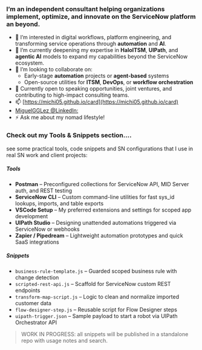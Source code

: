 ### I’m an independent consultant helping organizations implement, optimize, and innovate on the **ServiceNow** platform an beyond.

- 👀 I’m interested in digital workflows, platform engineering, and transforming service operations through **automation** and **AI**.
- 🌱 I’m currently deepening my expertise in **HaloITSM**, **UIPath**, and **agentic AI** models to expand my capabilities beyond the ServiceNow ecosystem.
- 💞️ I’m looking to collaborate on:
  - Early-stage **automation** projects or **agent-based** systems
  - Open-source utilities for **ITSM**, **DevOps**, or **workflow orchestration**
- 🧠 Currently open to speaking opportunities, joint ventures, and contributing to high-impact consulting teams.
- 📫 [https://michi05.github.io/card](https://michi05.github.io/card)
- [MiguelGGLez @LinkedIn:](https://www.linkedin.com/in/miguelgglez/)  
- ⚡ Ask me about my nomad lifestyle!


### Check out my Tools & Snippets section....
see some practical tools, code snippets and SN configurations that I use in real SN work and client projects:

##### Tools
- **Postman** – Preconfigured collections for ServiceNow API, MID Server auth, and REST testing
- **ServiceNow CLI** – Custom command-line utilities for fast sys_id lookups, imports, and table exports
- **VSCode Setup** – My preferred extensions and settings for scoped app development
- **UIPath Studio** – Designing unattended automations triggered via ServiceNow or webhooks
- **Zapier / Pipedream** – Lightweight automation prototypes and quick SaaS integrations

##### Snippets
- `business-rule-template.js` – Guarded scoped business rule with change detection
- `scripted-rest-api.js` – Scaffold for ServiceNow custom REST endpoints
- `transform-map-script.js` – Logic to clean and normalize imported customer data
- `flow-designer-step.js` – Reusable script for Flow Designer steps
- `uipath-trigger.json` – Sample payload to start a robot via UIPath Orchestrator API

> WORK IN PROGRESS: all snippets will be published in a standalone repo with usage notes and search.

